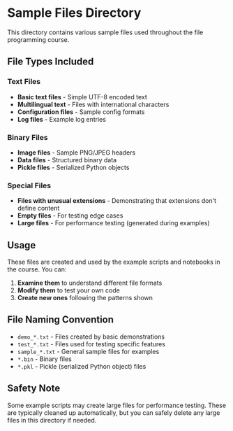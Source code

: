 # Sample Files Directory

This directory contains various sample files used throughout the file programming course.

## File Types Included

### Text Files
- **Basic text files** - Simple UTF-8 encoded text
- **Multilingual text** - Files with international characters
- **Configuration files** - Sample config formats
- **Log files** - Example log entries

### Binary Files
- **Image files** - Sample PNG/JPEG headers
- **Data files** - Structured binary data
- **Pickle files** - Serialized Python objects

### Special Files
- **Files with unusual extensions** - Demonstrating that extensions don't define content
- **Empty files** - For testing edge cases
- **Large files** - For performance testing (generated during examples)

## Usage

These files are created and used by the example scripts and notebooks in the course. You can:

1. **Examine them** to understand different file formats
2. **Modify them** to test your own code
3. **Create new ones** following the patterns shown

## File Naming Convention

- `demo_*.txt` - Files created by basic demonstrations
- `test_*.txt` - Files used for testing specific features
- `sample_*.txt` - General sample files for examples
- `*.bin` - Binary files
- `*.pkl` - Pickle (serialized Python object) files

## Safety Note

Some example scripts may create large files for performance testing. These are typically cleaned up automatically, but you can safely delete any large files in this directory if needed.